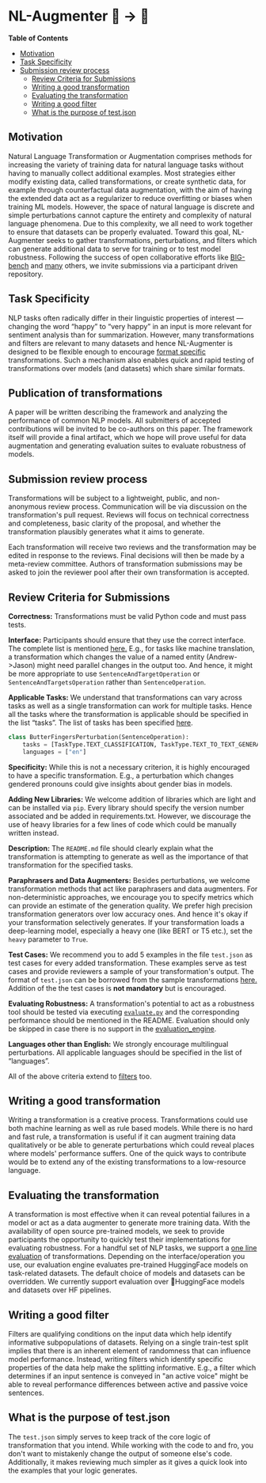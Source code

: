 # NL-Augmenter 🦎 → 🐍

**Table of Contents**
* [Motivation](#motivation)
* [Task Specificity](#task-specificity)
* [Submission review process](#submission-review-process)
    * [Review Criteria for Submissions](#review-criteria-for-submissions)
    * [Writing a good transformation](#Writing-a-good-transformation)
    * [Evaluating the transformation](#evaluating-the-transformation)
    * [Writing a good filter](#Writing-a-good-filter)
    * [What is the purpose of test.json](#What-is-the-purpose-of-test.json)


## Motivation
Natural Language Transformation or Augmentation comprises methods for increasing the variety of training data for natural language tasks without having to manually collect additional examples. Most strategies either modify existing data, called transformations, or create synthetic data, for example through counterfactual data augmentation, with the aim of having the extended data act as a regularizer to reduce overfitting or biases when training ML models. However, the space of natural language is discrete and simple perturbations cannot capture the entirety and complexity of natural language phenomena.
Due to this complexity, we all need to work together to ensure that datasets can be properly evaluated. Toward this goal, NL-Augmenter seeks to gather transformations, perturbations, and filters which can generate additional data to serve for training or to test model robustness. Following the success of open collaborative efforts like [BIG-bench](https://github.com/google/BIG-bench) and [many](https://arxiv.org/pdf/2010.02353.pdf) others, we invite submissions via a participant driven repository.

## Task Specificity
NLP tasks often radically differ in their linguistic properties of interest — changing the word “happy” to “very happy” in an input is more relevant for sentiment analysis than for summarization. However, many transformations and filters are relevant to many datasets and hence NL-Augmenter is designed to be flexible enough to encourage [format specific](../interfaces) transformations. Such a mechanism also enables quick and rapid testing of transformations over models (and datasets) which share similar formats. 

## Publication of transformations

A paper will be written describing the framework and analyzing the performance of common NLP models. All submitters of accepted contributions will be invited to be co-authors on this paper. The framework itself will provide a final artifact, which we hope will prove useful for data augmentation and generating evaluation suites to evaluate robustness of models. 

## Submission review process

Transformations will be subject to a lightweight, public, and non-anonymous review process. Communication will be via discussion on the transformation's pull request. Reviews will focus on technical correctness and completeness, basic clarity of the proposal, and whether the transformation plausibly generates what it aims to generate.

Each transformation will receive two reviews and the transformation may be edited in response to the reviews. Final decisions will then be made by a meta-review committee. Authors of transformation submissions may be asked to join the reviewer pool after their own transformation is accepted.

## Review Criteria for Submissions
**Correctness:** Transformations must be valid Python code and must pass tests. 

**Interface:** Participants should ensure that they use the correct interface. The complete list is mentioned [here.](../interfaces) E.g., for tasks like machine translation, a transformation which changes the value of a named entity (Andrew->Jason) might need parallel changes in the output too. And hence, it might be more appropriate to use `SentenceAndTargetOperation` or `SentenceAndTargetsOperation` rather than `SentenceOperation`.

**Applicable Tasks:** We understand that transformations can vary across tasks as well as a single transformation can work for multiple tasks. Hence all the tasks where the transformation is applicable should be specified in the list “tasks”. The list of tasks has been specified [here](../tasks/TaskTypes.py).
```python
class ButterFingersPerturbation(SentenceOperation):
    tasks = [TaskType.TEXT_CLASSIFICATION, TaskType.TEXT_TO_TEXT_GENERATION, TaskType.TEXT_TAGGING]
    languages = ["en"]
```

**Specificity:** While this is not a necessary criterion, it is highly encouraged to have a specific transformation. E.g., a perturbation which changes gendered pronouns could give insights about gender bias in models.

**Adding New Libraries:** We welcome addition of libraries which are light and can be installed via `pip`. Every library should specify the version number associated and be added in requirements.txt. However, we discourage the use of heavy libraries for a few lines of code which could be manually written instead.

**Description:** The `README.md` file should clearly explain what the transformation is attempting to generate as well as the importance of that transformation for the specified tasks.

**Paraphrasers and Data Augmenters:** Besides perturbations, we welcome transformation methods that act like paraphrasers and data augmenters. For non-deterministic approaches, we encourage you to specify metrics which can provide an estimate of the generation quality. We prefer high precision transformation generators over low accuracy ones. And hence it's okay if your transformation selectively generates. If your transformation loads a deep-learning model, especially a heavy one (like BERT or T5 etc.), set the `heavy` parameter to `True`.
 
**Test Cases:** We recommend you to add 5 examples in the file `test.json` as test cases for every added transformation. These examples serve as test cases and provide reviewers a sample of your transformation's output. The format of `test.json` can be borrowed from the sample transformations [here.](../interfaces) Addition of the the test cases is **not mandatory** but is encouraged.

**Evaluating Robustness:** A transformation's potential to act as a robustness tool should be tested via executing [`evaluate.py`](../evaluation) and the corresponding performance should be mentioned in the README. Evaluation should only be skipped in case there is no support in the [evaluation_engine](../evaluation).  

**Languages other than English:** We strongly encourage multilingual perturbations. All applicable languages should be specified in the list of “languages”.

All of the above criteria extend to [filters](../filters) too.
 
## Writing a good transformation
Writing a transformation is a creative process. Transformations could use both machine learning as well as rule based models. While there is no hard and fast rule, a transformation is useful if it can augment training data qualitatively or be able to generate perturbations which could reveal places where models' performance suffers. One of the quick ways to contribute would be to extend any of the existing transformations to a low-resource language.  


## Evaluating the transformation
A transformation is most effective when it can reveal potential failures in a model or act as a data augmenter to generate more training data. With the availability of open source pre-trained models, we seek to provide participants the opportunity to quickly test their implementations for evaluating robustness. For a handful set of NLP tasks, we support a [one line evaluation](../evaluation) of transformations. Depending on the interface/operation you use, our evaluation engine evaluates pre-trained HuggingFace models on task-related datasets. The default choice of models and datasets can be overridden. We currently support evaluation over 🤗HuggingFace models and datasets over HF pipelines.

## Writing a good filter
Filters are qualifying conditions on the input data which help identify informative subpopulations of datasets. Relying on a single train-test split implies that there is an inherent element of randomness that can influence model performance. Instead, writing filters which identify specific properties of the data help make the splitting informative. E.g., a filter which determines if an input sentence is conveyed in "an active voice" might be able to reveal performance differences between active and passive voice sentences.   


## What is the purpose of test.json
The `test.json` simply serves to keep track of the core logic of transformation that you intend. While working with the code to and fro, you don't want to mistakenly change the output of someone else's code. Additionally, it makes reviewing much simpler as it gives a quick look into the examples that your logic generates.   
